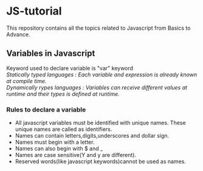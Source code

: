 # JS-tutorial

This repository contains all the topics related to Javascript from Basics to Advance.

<h2> Variables in Javascript </h2>
Keyword used to declare variable is "var" keyword <br>
<i>Statically typed languages : Each variable and expression is already known at compile time.</i><br>
<i>Dynamically rypes languages : Variables can receive different values at runtime and their types is defined at runtime.</i><br>
<h3> Rules to declare a variable</h3>
<ul>
<li>All javascript variables must be identified with unique names. These unique names are called as identifiers.</li>
<li>Names can contain letters,digits,underscores and dollar sign.</li>
<li>Names must begin with a letter.</li>
<li>Names can also begin with $ and _</li>
<li>Names are case sensitive(Y and y are different).</li>
<li>Reserved words(like javascript keywords)cannot be used as names.</li>
</ul>
